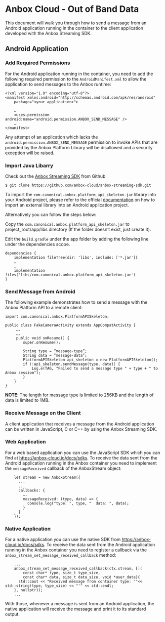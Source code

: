 # Anbox Cloud - Out of Band Data

This document will walk you through how to send a message from an Android application
running in the container to the client application developed with the Anbox Streaming
SDK.

## Android Application

### Add Required Permissions

For the Android application running in the container, you need to add the
following required permission to the `AndroidManifest.xml` to allow the
application to send messages to the Anbox runtime:

```
<?xml version="1.0" encoding="utf-8"?>
<manifest xmlns:android="http://schemas.android.com/apk/res/android"
    package="<your_application>">

    …
    <uses-permission android:name="android.permission.ANBOX_SEND_MESSAGE" />
    …
</manifest>
```

Any attempt of an application which lacks the `android.permission.ANBOX_SEND_MESSAGE`
permission to invoke APIs that are provided by the Anbox Platform Library will
be disallowed and a security exception will be raised.

### Import Java Libarry

Check out the [Anbox Streaming SDK](https://github.com/anbox-cloud/anbox-streaming-sdk) from Github

```
$ git clone https://github.com/anbox-cloud/anbox-streaming-sdk.git
```

To import the `com.canonical.anbox.platform_api_skeleton.jar` library into your
Android project, please refer to the official [documentation](https://developer.android.com/studio/build/dependencies)
on how to import an external library into an Android application project.

Alternatively you can follow the steps below:

Copy the `com.canonical.anbox.platform_api_skeleton.jar` to project_root/app/libs
directory (If the folder doesn’t exist, just create it).

Edit the `build.gradle` under the app folder by adding the following line
under the dependencies scope.

```
dependencies {
    implementation fileTree(dir: 'libs', include: ['*.jar'])
    …
    …
    implementation files('libs/com.canonical.anbox.platform_api_skeleton.jar')
}
```

### Send Message from Android

The following example demonstrates how to send a message with the Anbox
Platform API to a remote client:

```
import com.canonical.anbox.PlatformAPISkeleton;

public class FakeCameraActivity extends AppCompatActivity {
     ….
     ….
     public void onResume() {
        super.onResume();

        String type = “message-type”;
        String data = ”message-data”;
        PlatformAPISkeleton api_skeleton = new PlatformAPISkeleton();
        if (!api_skeleton.sendMessage(type, data)) {
            Log.e(TAG, "Failed to send a message type " + type + " to Anbox session");
        }
    }
}
```

**NOTE**: The length for message type is limited to 256KB and the length of data is limited to 1MB.

### Receive Message on the Client

A client application that receives a message from the Android application can be written
in JavaScript, C or C++ by using the Anbox Streaming SDK.

### Web Application

For a web based application you can use the JavaScript SDK which you can find at
https://anbox-cloud.io/docs/sdks. To receive the data sent from the Android application
running in the Anbox container you need to implement the `messageReceived` callback
of the AnboxStream object:

```
    let stream = new AnboxStream({
      ...
      ...
      callbacks: {
        ….
        messageReceived: (type, data) => {
          console.log("type: ", type, "  data: ", data);
        }
      }
    });
```


### Native Application

For a native application you can use the native SDK from https://anbox-cloud.io/docs/sdks.
To receive the data sent from the Android application running in the Anbox
container you need to register a callback via the `anbox_stream_set_message_received_callback` method:

```
    ...
    anbox_stream_set_message_received_callback(ctx.stream, [](
        const char* type, size_t type_size,
        const char* data, size_t data_size, void *user_data){
      std::cout << "Received message from container type: '"<< std::string(type, type_size) << "'" << std::endl;
    }, nullptr));
    ...
```

With those, whenever a message is sent from an Android application, the
native application will receive the message and print it to its standard output.
